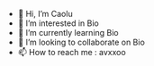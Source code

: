 - 👋 Hi, I’m Caolu
- 👀 I’m interested in Bio
- 🌱 I’m currently learning Bio
- 💞️ I’m looking to collaborate on Bio
- 📫 How to reach me : avxxoo

